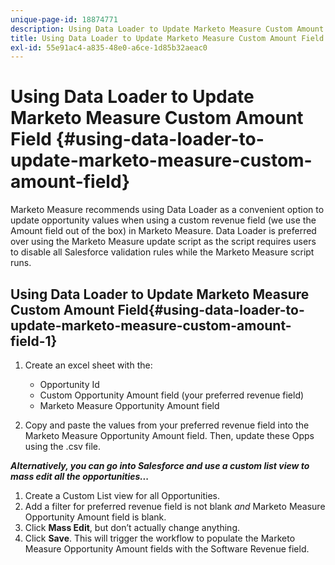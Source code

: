 ```yaml
---
unique-page-id: 18874771
description: Using Data Loader to Update Marketo Measure Custom Amount Field - Marketo Measure - Product Documentation
title: Using Data Loader to Update Marketo Measure Custom Amount Field
exl-id: 55e91ac4-a835-48e0-a6ce-1d85b32aeac0
---
```

# Using Data Loader to Update Marketo Measure Custom Amount Field {#using-data-loader-to-update-marketo-measure-custom-amount-field}

Marketo Measure recommends using Data Loader as a convenient option to update opportunity values when using a custom revenue field (we use the Amount field out of the box) in Marketo Measure. Data Loader is preferred over using the Marketo Measure update script as the script requires users to disable all Salesforce validation rules while the Marketo Measure script runs.

## Using Data Loader to Update Marketo Measure Custom Amount Field{#using-data-loader-to-update-marketo-measure-custom-amount-field-1}

1. Create an excel sheet with the:

    * Opportunity Id
    * Custom Opportunity Amount field (your preferred revenue field)
    * Marketo Measure Opportunity Amount field

1. Copy and paste the values from your preferred revenue field into the Marketo Measure Opportunity Amount field. Then, update these Opps using the .csv file.

**_Alternatively, you can go into Salesforce and use a custom list view to mass edit all the opportunities..._**

1. Create a Custom List view for all Opportunities.
1. Add a filter for preferred revenue field is not blank _and_ Marketo Measure Opportunity Amount field is blank.
1. Click **Mass Edit**, but don’t actually change anything.
1. Click **Save**. This will trigger the workflow to populate the Marketo Measure Opportunity Amount fields with the Software Revenue field.
